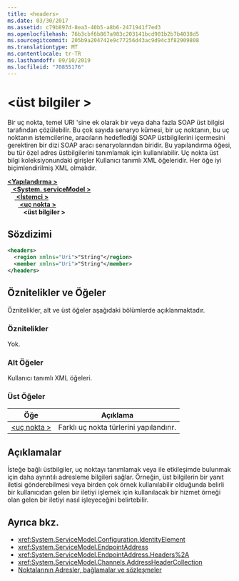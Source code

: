 ```yaml
---
title: <headers>
ms.date: 03/30/2017
ms.assetid: c79b897d-8ea3-40b5-a8b6-2471941f7ed3
ms.openlocfilehash: 76b3cbf6b867a983c203141bcd901b2b7b4038d5
ms.sourcegitcommit: 205b9a204742e9c77256d43ac9d94c3f82909808
ms.translationtype: MT
ms.contentlocale: tr-TR
ms.lasthandoff: 09/10/2019
ms.locfileid: "70855176"
---
```

# <a name="headers"></a>\<üst bilgiler >
Bir uç nokta, temel URI 'sine ek olarak bir veya daha fazla SOAP üst bilgisi tarafından çözülebilir. Bu çok sayıda senaryo kümesi, bir uç noktanın, bu uç noktanın istemcilerine, aracıların hedeflediği SOAP üstbilgilerini içermesini gerektiren bir dizi SOAP aracı senaryolarından biridir. Bu yapılandırma öğesi, bu tür özel adres üstbilgilerini tanımlamak için kullanılabilir. Uç nokta üst bilgi koleksiyonundaki girişler Kullanıcı tanımlı XML öğeleridir. Her öğe iyi biçimlendirilmiş XML olmalıdır.  
  
[ **\<Yapılandırma >** ](../configuration-element.md)\
&nbsp;&nbsp;[ **\<System. serviceModel >** ](system-servicemodel.md)\
&nbsp;&nbsp;&nbsp;&nbsp;[ **\<İstemci >** ](client.md)\
&nbsp;&nbsp;&nbsp;&nbsp;&nbsp;&nbsp;[ **\<uç nokta >** ](endpoint-of-client.md)\
&nbsp;&nbsp;&nbsp;&nbsp;&nbsp;&nbsp;&nbsp;&nbsp; **\<üst bilgiler >**  
  
## <a name="syntax"></a>Sözdizimi  
  
```xml  
<headers>
  <region xmlns="Uri">"String"</region>
  <member xmlns="Uri">"String"</member>
</headers>
```  
  
## <a name="attributes-and-elements"></a>Öznitelikler ve Öğeler  
 Öznitelikler, alt ve üst öğeler aşağıdaki bölümlerde açıklanmaktadır.  
  
### <a name="attributes"></a>Öznitelikler  
 Yok.  
  
### <a name="child-elements"></a>Alt Öğeler  
 Kullanıcı tanımlı XML öğeleri.  
  
### <a name="parent-elements"></a>Üst Öğeler  
  
|Öğe|Açıklama|  
|-------------|-----------------|  
|[\<uç nokta >](endpoint-of-client.md)|Farklı uç nokta türlerini yapılandırır.|  
  
## <a name="remarks"></a>Açıklamalar  
 İsteğe bağlı üstbilgiler, uç noktayı tanımlamak veya ile etkileşimde bulunmak için daha ayrıntılı adresleme bilgileri sağlar. Örneğin, üst bilgilerin bir yanıt iletisi gönderebilmesi veya birden çok örnek kullanılabilir olduğunda belirli bir kullanıcıdan gelen bir iletiyi işlemek için kullanılacak bir hizmet örneği olan gelen bir iletiyi nasıl işleyeceğini belirtebilir.  
  
## <a name="see-also"></a>Ayrıca bkz.

- <xref:System.ServiceModel.Configuration.IdentityElement>
- <xref:System.ServiceModel.EndpointAddress>
- <xref:System.ServiceModel.EndpointAddress.Headers%2A>
- <xref:System.ServiceModel.Channels.AddressHeaderCollection>
- [Noktalarının Adresler, bağlamalar ve sözleşmeler](../../../wcf/feature-details/endpoints-addresses-bindings-and-contracts.md)
